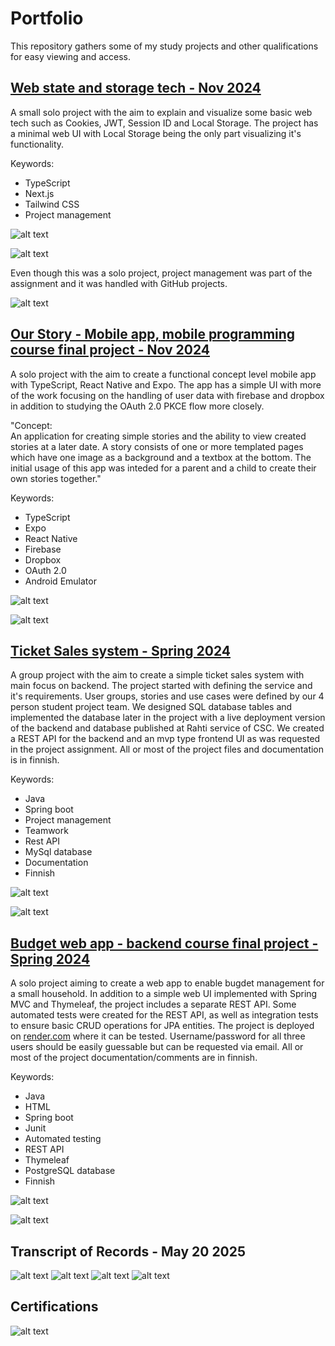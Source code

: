 # Portfolio

This repository gathers some of my study projects and other qualifications for easy viewing and access.


## [Web state and storage tech - Nov 2024](https://github.com/Romaalie/web-state-and-storage-tech "External link to project repository on GitHub")

A small solo project with the aim to explain and visualize some basic web tech such as Cookies, JWT, Session ID and Local Storage.
The project has a minimal web UI with Local Storage being the only part visualizing it's functionality. 

Keywords:
- TypeScript
- Next.js
- Tailwind CSS
- Project management

![alt text](Images/image-1.png)

![alt text](Images/image-2.png)

Even though this was a solo project, project management was part of the assignment and it was handled with GitHub projects.  

![alt text](Images/image.png)

## [Our Story - Mobile app, mobile programming course final project - Nov 2024](https://github.com/Romaalie/OurStory "External link to project repository on GitHub")

A solo project with the aim to create a functional concept level mobile app with TypeScript, React Native and Expo.
The app has a simple UI with more of the work focusing on the handling of user data with firebase and dropbox in addition to studying the OAuth 2.0 PKCE flow more closely.


"Concept:  
An application for creating simple stories and the ability to view created stories at a later date.
A story consists of one or more templated pages which have one image as a background and a textbox at the bottom.
The initial usage of this app was inteded for a parent and a child to create their own stories together."

Keywords:
- TypeScript
- Expo
- React Native
- Firebase
- Dropbox
- OAuth 2.0
- Android Emulator


![alt text](Images/image-3.png)

![alt text](Images/image-4.png)


## [Ticket Sales system - Spring 2024](https://github.com/Romaalie/Lipunmyyntijarjestelma "External link to project repository on GitHub")

A group project with the aim to create a simple ticket sales system with main focus on backend.
The project started with defining the service and it's requirements.
User groups, stories and use cases were defined by our 4 person student project team.
We designed SQL database tables and implemented the database later in the project with a live deployment version of the backend and database published at Rahti service of CSC.
We created a REST API for the backend and an mvp type frontend UI as was requested in the project assignment.
All or most of the project files and documentation is in finnish.

Keywords:
- Java
- Spring boot
- Project management
- Teamwork
- Rest API
- MySql database
- Documentation
- Finnish

![alt text](Images/image-6.png)

![alt text](Images/image-7.png)

## [Budget web app - backend course final project - Spring 2024](https://github.com/Romaalie/backend-harjoitustyo "External link to project repository on GitHub")

A solo project aiming to create a web app to enable bugdet management for a small household.
In addition to a simple web UI implemented with Spring MVC and Thymeleaf, the project includes a separate REST API.
Some automated tests were created for the REST API, as well as integration tests to ensure basic CRUD operations for JPA entities.
The project is deployed on [render.com](https://backend-harjoitustyo-htim.onrender.com/ "External link to render") where it can be tested.
Username/password for all three users should be easily guessable but can be requested via email.
All or most of the project documentation/comments are in finnish.

Keywords:
- Java
- HTML
- Spring boot
- Junit
- Automated testing
- REST API
- Thymeleaf
- PostgreSQL database
- Finnish


![alt text](Images/image-8.png)

![alt text](Images/image-9.png)

## Transcript of Records - May 20 2025

![alt text](Images/Opintosuoritusote-20-5-2025-part1-censored.JPG)
![alt text](Images/Opintosuoritusote-20-5-2025-part2-censored.JPG)
![alt text](Images/Opintosuoritusote-20-5-2025-part3-censored.JPG)
![alt text](Images/Opintosuoritusote-20-5-2025-part4-censored.JPG)

## Certifications

![alt text](Images/image-5.png)